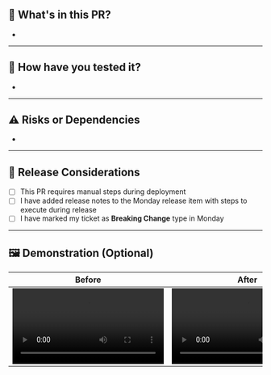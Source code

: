 ## 🎯 What's in this PR?

<!-- Provide a clear and concise summary of what this PR accomplishes. Include:
- What feature(s) or fix(es) are added
- The problem this solves
- Any relevant background or context
-->
-

---

## 🧪 How have you tested it?

<!-- Describe how this has been verified. Include:
- Unit tests added or updated
- Integration / E2E tests performed
- Manual testing details (steps, devices, environments)
- Edge cases verified
-->
-

---

## ⚠️ Risks or Dependencies

<!-- Identify any potential risks, dependencies, or considerations. Include:
- Breaking changes
- Database migrations
- External service dependencies (e.g., Firebase, APIs)
- Performance or security implications
- Dependencies on other PRs or features
-->
-

---

## 🚀 Release Considerations

<!-- Check all that apply -->
- [ ] This PR requires manual steps during deployment  
- [ ] I have added release notes to the Monday release item with steps to execute during release  
- [ ] I have marked my ticket as **Breaking Change** type in Monday  

---

## 🖼️ Demonstration (Optional)

| Before | After |
|--------|--------|
| <video src="before.mp4" width="300" /> | <video src="after.mp4" width="300" /> |

<!-- Or replace with images if videos are unavailable -->
<!-- | <img src="before.png" width="300" /> | <img src="after.png" width="300" /> | -->
